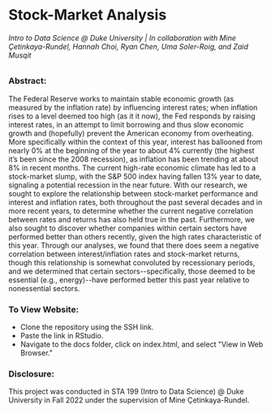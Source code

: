 # Stock-Market Analysis
###### Intro to Data Science @ Duke University | In collaboration with Mine Çetinkaya-Rundel, Hannah Choi, Ryan Chen, Uma Soler-Roig, and Zaid Musqit

### Abstract:
The Federal Reserve works to maintain stable economic growth (as measured by the inflation rate) by influencing interest rates; when inflation rises to a level deemed too high (as it it now), the Fed responds by raising interest rates, in an attempt to limit borrowing and thus slow economic growth and (hopefully) prevent the American economy from overheating. More specifically within the context of this year, interest has ballooned from nearly 0% at the beginning of the year to about 4% currently (the highest it’s been since the 2008 recession), as inflation has been trending at about 8% in recent months. The current high-rate economic climate has led to a stock-market slump, with the S&P 500 index having fallen 13% year to date, signaling a potential recession in the near future. With our research, we sought to explore the relationship between stock-market performance and interest and inflation rates, both throughout the past several decades and in more recent years, to determine whether the current negative correlation between rates and returns has also held true in the past. Furthermore, we also sought to discover whether companies within certain sectors have performed better than others recently, given the high rates characteristic of this year. Through our analyses, we found that there does seem a negative correlation between interest/inflation rates and stock-market returns, though this relationship is somewhat convoluted by recessionary periods, and we determined that certain sectors--specifically, those deemed to be essential (e.g., energy)--have performed better this past year relative to nonessential sectors.

### To View Website: 
* Clone the repository using the SSH link.
* Paste the link in RStudio.
* Navigate to the docs folder, click on index.html, and select "View in Web Browser."

### Disclosure: 
This project was conducted in STA 199 (Intro to Data Science) @ Duke University in Fall 2022 under the supervision of Mine Çetinkaya-Rundel.
